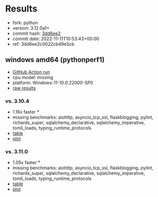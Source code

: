 # Results

- fork: python
- version: 3.12.0a1+
- commit hash: [3dd6ee2](https://github.com/python/cpython/commit/3dd6ee2)
- commit date: 2022-11-11T10:53:43+00:00
- ref: 3dd6ee2c0022cb49e5cb

## windows amd64 (pythonperf1)

- [GitHub Action run](https://github.com/faster-cpython/benchmarking/actions/runs/4578566202)
- cpu model: missing
- platform: Windows-11-10.0.22000-SP0
- [raw results](bm-20221111-pythonperf1-amd64-python-3dd6ee2c0022cb49e5cb-3.12.0a1%2B-3dd6ee2.json)

### vs. 3.10.4

- 1.16x faster \*
- missing benchmarks: aiohttp, asyncio_tcp_ssl, flaskblogging, pylint, richards_super, sqlalchemy_declarative, sqlalchemy_imperative, tomli_loads, typing_runtime_protocols
- [table](bm-20221111-pythonperf1-amd64-python-3dd6ee2c0022cb49e5cb-3.12.0a1%2B-3dd6ee2-vs-3.10.4.md)
- [plot](bm-20221111-pythonperf1-amd64-python-3dd6ee2c0022cb49e5cb-3.12.0a1%2B-3dd6ee2-vs-3.10.4.png)

### vs. 3.11.0

- 1.05x faster \*
- missing benchmarks: aiohttp, asyncio_tcp_ssl, flaskblogging, pylint, richards_super, sqlalchemy_declarative, sqlalchemy_imperative, tomli_loads, typing_runtime_protocols
- [table](bm-20221111-pythonperf1-amd64-python-3dd6ee2c0022cb49e5cb-3.12.0a1%2B-3dd6ee2-vs-3.11.0.md)
- [plot](bm-20221111-pythonperf1-amd64-python-3dd6ee2c0022cb49e5cb-3.12.0a1%2B-3dd6ee2-vs-3.11.0.png)

